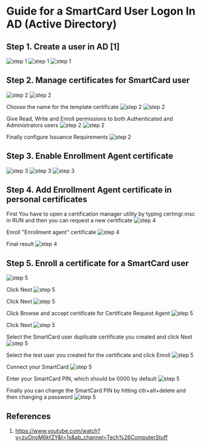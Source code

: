 # Guide for a SmartCard User Logon In AD (Active Directory)

## Step 1. Create a user in AD [1]
![step 1](pics/createUser1.png)
![step 1](pics/createUser2.png)
![step 1](pics/createUser3.png)

## Step 2. Manage certificates for SmartCard user
![step 2](pics/pic1.png)
![step 2](pics/pic2.png)

Choose the name for the template certificate
![step 2](pics/pic3.png)
![step 2](pics/pic4.png)

Give Read, Write and Enroll permissions to both Authenticated and Administrators users
![step 2](pics/pic5.png)
![step 2](pics/pic6.png)

Finally configure Issuance Requirements
![step 2](pics/pic7.png)

## Step 3. Enable Enrollment Agent certificate 
![step 3](pics/pic8.png)
![step 3](pics/pic9.png)
![step 3](pics/pic10.png)


## Step 4. Add Enrollment Agent certificate in personal certificates 
First You have to open a certification manager utility by typing certmgr.msc in RUN and then you can request a new certificate
![step 4](pics/CertificateEnrollment/pic1.png)

Enroll "Enrollment agent" certificate
![step 4](pics/CertificateEnrollment/pic2.png)

Final result
![step 4](pics/CertificateEnrollment/pic3.png)

## Step 5. Enroll a certificate for a SmartCard user  
![step 5](pics/CertificateEnrollment/pic4.png)

Click Next
![step 5](pics/CertificateEnrollment/pic5.png)

Click Next
![step 5](pics/CertificateEnrollment/pic6.png)

Click Browse and accept certificate for Certificate Request Agent
![step 5](pics/CertificateEnrollment/pic7.png)

Click Next
![step 5](pics/CertificateEnrollment/pic8.png)

Select the SmartCard user duplicate certificate you created and click Next
![step 5](pics/CertificateEnrollment/pic9.png)

Select the test user you created for the certificate and click Enroll
![step 5](pics/CertificateEnrollment/pic10.png)

Connect your SmartCard
![step 5](pics/CertificateEnrollment/pic11.png)

Enter your SmartCard PIN, which should be 0000 by default
![step 5](pics/CertificateEnrollment/pic12.png)

Finally you can change the SmartCard PIN by hitting ctlr+alt+delete and then changing a password
![step 5](pics/CertificateEnrollment/pic13.png)



## References

1. https://www.youtube.com/watch?v=zuOnoM6kfZY&t=1s&ab_channel=Tech%26ComputerStuff
